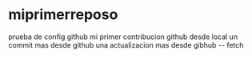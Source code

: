 # miprimerreposo
prueba de config github
mi primer contribucion github desde local
un commit mas desde github
una actualizacion mas desde gibhub -- fetch

